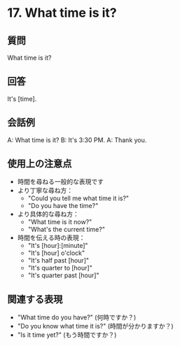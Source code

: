 # 17. What time is it?

## 質問
What time is it?

## 回答
It's [time].

## 会話例
A: What time is it?
B: It's 3:30 PM.
A: Thank you.

## 使用上の注意点
- 時間を尋ねる一般的な表現です
- より丁寧な尋ね方：
  - "Could you tell me what time it is?"
  - "Do you have the time?"
- より具体的な尋ね方：
  - "What time is it now?"
  - "What's the current time?"
- 時間を伝える時の表現：
  - "It's [hour]:[minute]"
  - "It's [hour] o'clock"
  - "It's half past [hour]"
  - "It's quarter to [hour]"
  - "It's quarter past [hour]"

## 関連する表現
- "What time do you have?" (何時ですか？)
- "Do you know what time it is?" (時間が分かりますか？)
- "Is it time yet?" (もう時間ですか？) 